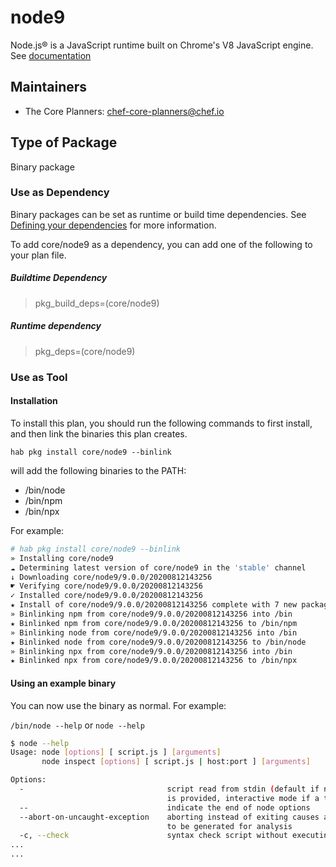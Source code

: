 
# node9

Node.js® is a JavaScript runtime built on Chrome's V8 JavaScript engine.  See [documentation](https://nodejs.org/en/)

## Maintainers

* The Core Planners: <chef-core-planners@chef.io>

## Type of Package

Binary package

### Use as Dependency

Binary packages can be set as runtime or build time dependencies. See [Defining your dependencies](https://www.habitat.sh/docs/developing-packages/developing-packages/#sts=Define%20Your%20Dependencies) for more information.

To add core/node9 as a dependency, you can add one of the following to your plan file.

##### Buildtime Dependency

> pkg_build_deps=(core/node9)

##### Runtime dependency

> pkg_deps=(core/node9)

### Use as Tool

#### Installation

To install this plan, you should run the following commands to first install, and then link the binaries this plan creates.

``hab pkg install core/node9 --binlink``

will add the following binaries to the PATH:

* /bin/node
* /bin/npm
* /bin/npx

For example:

```bash
# hab pkg install core/node9 --binlink
» Installing core/node9
☁ Determining latest version of core/node9 in the 'stable' channel
↓ Downloading core/node9/9.0.0/20200812143256
☛ Verifying core/node9/9.0.0/20200812143256
✓ Installed core/node9/9.0.0/20200812143256
★ Install of core/node9/9.0.0/20200812143256 complete with 7 new packages installed.
» Binlinking npm from core/node9/9.0.0/20200812143256 into /bin
★ Binlinked npm from core/node9/9.0.0/20200812143256 to /bin/npm
» Binlinking node from core/node9/9.0.0/20200812143256 into /bin
★ Binlinked node from core/node9/9.0.0/20200812143256 to /bin/node
» Binlinking npx from core/node9/9.0.0/20200812143256 into /bin
★ Binlinked npx from core/node9/9.0.0/20200812143256 to /bin/npx
```

#### Using an example binary

You can now use the binary as normal.  For example:

``/bin/node --help`` or ``node --help``

```bash
$ node --help
Usage: node [options] [ script.js ] [arguments]
       node inspect [options] [ script.js | host:port ] [arguments]

Options:
  -                                script read from stdin (default if no file name
                                   is provided, interactive mode if a tty)
  --                               indicate the end of node options
  --abort-on-uncaught-exception    aborting instead of exiting causes a core file
                                   to be generated for analysis
  -c, --check                      syntax check script without executing
...
...
```
